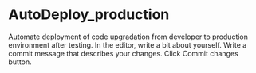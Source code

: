 # AutoDeploy_production
Automate deployment of code upgradation from developer to production environment after testing.
In the editor, write a bit about yourself.
Write a commit message that describes your changes.
Click Commit changes button.
